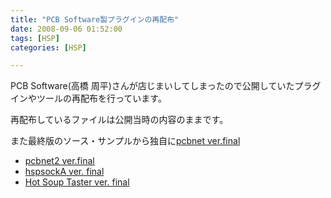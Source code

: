 ```yaml
---
title: "PCB Software製プラグインの再配布"
date: 2008-09-06 01:52:00
tags: [HSP]
categories: [HSP]

---
```


PCB Software(高橋 周平)さんが店じまいしてしまったので公開していたプラグインやツールの再配布を行っています。

再配布しているファイルは公開当時の内容のままです。

また最終版のソース・サンプルから独自に[pcbnet ver.final][1]</li> 

  * [pcbnet2 ver.final][2]
  * [hspsockA ver. final][3]
  * [Hot Soup Taster ver. final][4]</ul>

 [1]: /files/pcbnet2_final.zip "pcbnet2"
 [2]: /files/pcbnet_final.zip "pcbnet"
 [3]: /files/hspsockA_final.zip "hspsockA"
 [4]: /files/hst_final.zip "hspsockA"

